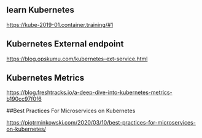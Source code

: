 ## learn Kubernetes 

https://kube-2019-01.container.training/#1

## Kubernetes External endpoint

https://blog.opskumu.com/kubernetes-ext-service.html

## Kubernetes Metrics

https://blog.freshtracks.io/a-deep-dive-into-kubernetes-metrics-b190cc97f0f6

##Best Practices For Microservices on Kubernetes

https://piotrminkowski.com/2020/03/10/best-practices-for-microservices-on-kubernetes/
